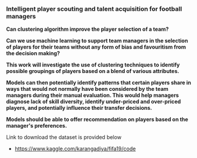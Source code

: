 
### Intelligent player scouting and talent acquisition for football managers

**Can clustering algorithm improve the player selection of a team?**

**Can we use machine learning to support team managers in the selection of players for their teams without any form of bias and favouritism from the decision making?**

**This work will investigate the use of clustering techniques to identify possible groupings of players based on a blend of various attributes.**

**Models can then potentially identify patterns that certain players share in ways that would not normally have been considered by the team managers during their manual evaluation. This would help managers diagnose lack of skill diversity, identify under-priced and over-priced players, and potentially influence their transfer decisions.**

**Models should be able to offer recommendation on players based on the manager's preferences.**

Link to download the dataset is provided below
* https://www.kaggle.com/karangadiya/fifa19/code
